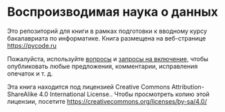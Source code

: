 # Воспроизводимая наука о данных

Это репозиторий для книги в рамках подготовки к вводному курсу бакалавриата по информатике. Книга размещена на веб-странице https://pycode.ru

Пожалуйста, используйте [вопросы](https://github.com/dm-fedorov/open_science_book/issues) и [запросы на включение](https://github.com/dm-fedorov/open_science_book/pulls), чтобы опубликовать любые предложения, комментарии, исправления опечаток и т. д.

Эта книга находится под лицензией Creative Commons Attribution-ShareAlike 4.0 International License.. Чтобы просмотреть копию этой лицензии, посетите https://creativecommons.org/licenses/by-sa/4.0/ 
